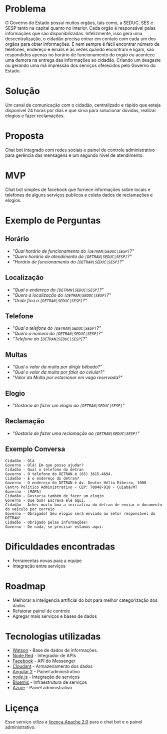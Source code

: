# Problema
O Governo do Estado possui muitos orgãos, tais como, a SEDUC, SES e SESP tanto na capital quanto no interior.
Cada orgão é responsável pelas informações que são disponibilizadas.
Infelizmente, isso gera uma descentralização, o cidadão precisa entrar em contato com cada um dos orgãos para obter informações.
E nem sempre é fácil encontrar número de telefones, endereço e emails e às vezes quando encontram e ligam, são respondidos apenas no horário de funcionamento do orgão ou acontece uma demora na entrega das informações ao cidadão. Criando um desgaste ou gerando uma má impressão dos serviços oferecidos pelo Governo do Estado.

# Solução
Um canal de comunicação com o cidadão, centralizado e rápido que esteja disponível 24 horas por dias e que sirva para solucionar dúvidas, realizar elogios e fazer reclamações.

# Proposta
Chat bot integrado com redes sociais e painel de controle administrativo para gerência das mensagens e um segundo nível de atendimento.

# MVP
Chat bot simples de facebook que fornece informações sobre locais e telefones de alguns serviços publicos e coleta dados de reclamações e elogios.

# Exemplo de Perguntas
## Horário
- *"Qual horário de funcionamento do `[DETRAN|SEDUC|SESP]`?"*
- *"Quero horário de atendimento do `[DETRAN|SEDUC|SESP]`?"*
- *"Horário de funcionamento do `[DETRAN|SEDUC|SESP]`?"*

## Localização
- *"Qual o endereço do `[DETRAN|SEDUC|SESP]`?"*
- *"Quero a localização do `[DETRAN|SEDUC|SESP]`?"*
- *"Onde fica o `[DETRAN|SEDUC|SESP]`?"*

## Telefone
- *"Qual o telefone do `[DETRAN|SEDUC|SESP]`?"*
- *"Quero o número do `[DETRAN|SEDUC|SESP]`?"*
- *"Telefone do `[DETRAN|SEDUC|SESP]`?"*

## Multas
- *"Qual o valor da multa por dirigir bêbado?"*
- *"Qual o valor da multa por falar ao celular?"*
- *"Valor da Multa por estacionar em vaga reservada?"*

## Elogio
- *"Gostaria de fazer um elogio ao `[DETRAN|SEDUC|SESP]`"*

## Reclamação
- *"Gostaria de fazer uma reclamação ao `[DETRAN|SEDUC|SESP]`"*

## Exemplo Conversa
```chat
Cidadão - Olá
Governo - Olá! Em que posso ajudar?
Cidadão - Qual o telefone do detran
Governo - O telefone do DETRAN é (65) 3615-4694.
Cidadão - E o endereço do detran?
Governo - O endereço do DETRAN é Av. Doutor Hélio Ribeiro, 1000 - Centro Político Administrativo - CEP: 78048-910 - Cuiabá/MT
Governo - [MAPA]
Cidadão - Gostaria também de fazer um elogio
Governo - Que bom! Escreva ele aqui.
Cidadão - Achei muito boa a iniciativa do detran de enviar o documento do veículo por correio
Governo - Obrigado! Seu elogio será enviado ao setor responsável do DETRAN!
Cidadão - Obrigado pelas informações!
Governo - De nada, se precisar estamos aqui.
```

# Dificuldades encontradas
- Ferramentas novas para a equipe
- Integração entre serviços

# Roadmap
- Melhorar a inteligencia artificial do bot para melhor categorização dos dados
- Refatorar painel de controle
- Agregar mais serviços e bases de dados

# Tecnologias utilizadas
- [Watson](https://https://www.ibm.com/watson) - Base de dados de informações.
- [Node Red](https://nodered.org) - Integrador de APIs
- [Facebook](https://developer.facebook.com) - API do Messenger
- [Cloudant](https://cloudant.com) - Armazenamento dos dados
- [Angular 2](https://angular.io) - Painel administrativo
- [node.js](https://nodejs.org) - Integração de serviços
- [Bluemix](https://console.ng.bluemix.net) - Infraestrutura de serviços
- [Azure](https://azure.microsoft.com/Azure) - Painel administrativo

# Liçença
Esse serviço utliza a [licença Apache 2.0](https://github.com/node-red/node-red/blob/master/LICENSE) para o chat bot e o painel administrativo.

